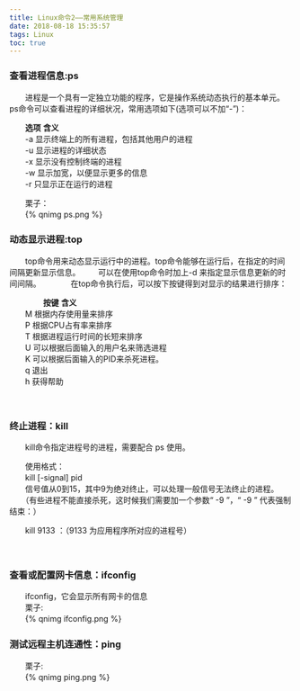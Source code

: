 ```yaml
---
title: Linux命令2——常用系统管理
date: 2018-08-18 15:35:57
tags: Linux
toc: true
---
```


### 查看进程信息:ps  
　　进程是一个具有一定独立功能的程序，它是操作系统动态执行的基本单元。　　
　　ps命令可以查看进程的详细状况，常用选项如下(选项可以不加“-”)：  
<!--more-->
　　**选项**    **含义**   
　　-a  显示终端上的所有进程，包括其他用户的进程  
　　-u  显示进程的详细状态  
　　-x  显示没有控制终端的进程  
　　-w  显示加宽，以便显示更多的信息  
　　-r  只显示正在运行的进程  

　　栗子：  
　　{% qnimg ps.png %}
　　


### 动态显示进程:top
　　top命令用来动态显示运行中的进程。top命令能够在运行后，在指定的时间间隔更新显示信息。  　　可以在使用top命令时加上-d 来指定显示信息更新的时间间隔。　　
　　在top命令执行后，可以按下按键得到对显示的结果进行排序：  

　　
　　**按键**    **含义**  
　　M   根据内存使用量来排序  
　　P   根据CPU占有率来排序  
　　T   根据进程运行时间的长短来排序  
　　U   可以根据后面输入的用户名来筛选进程  
　　K   可以根据后面输入的PID来杀死进程。  
　　q   退出  
　　h   获得帮助  

　　


### 终止进程：kill
　　kill命令指定进程号的进程，需要配合 ps 使用。 

　　使用格式：  
　　kill [-signal] pid  
　　信号值从0到15，其中9为绝对终止，可以处理一般信号无法终止的进程。  
　　（有些进程不能直接杀死，这时候我们需要加一个参数“ -9 ”，“ -9 ” 代表强制结束：） 

　　kill 9133 ：（9133 为应用程序所对应的进程号） 

　　

### 查看或配置网卡信息：ifconfig
　　ifconfig，它会显示所有网卡的信息   
　　栗子:  
　　{% qnimg ifconfig.png %}

### 测试远程主机连通性：ping
　　栗子:  
　　{% qnimg ping.png %}
　　
　　


